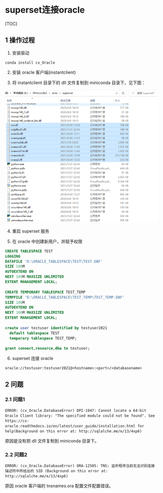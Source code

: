 # superset连接oracle

[TOC]

## 1 操作过程

1. 安装驱动

```
conda install cx_Oracle
```

2. 安装 oracle 客户端(instantclient)


3. 将 instantclient 目录下的 dll 文件复制到 miniconda 目录下，见下图：

![连接oracle](./image/连接oracle.png)

4. 重启 superset 服务

5. 在 oracle 中创建新用户，并赋予权限

```sql
CREATE TABLESPACE TEST
LOGGING
DATAFILE 'D:\ORACLE_TABLESPACE\TEST\TEST.DBF'
SIZE 100M
AUTOEXTEND ON
NEXT 100M MAXSIZE UNLIMITED
EXTENT MANAGEMENT LOCAL;

CREATE TEMPORARY TABLESPACE TEST_TEMP
TEMPFILE 'D:\ORACLE_TABLESPACE\TEST_TEMP\TEST_TEMP.DBF'
SIZE 100M
AUTOEXTEND ON
NEXT 100M MAXSIZE UNLIMITED
EXTENT MANAGEMENT LOCAL;

create user testuser identified by testuser2021 
  default tablespace TEST 
  temporary tablespace TEST_TEMP;  

grant connect,resource,dba to testuser;
```

6. superset 连接 oracle

```
oracle://testuser:testuser2021@<hostname>:<port>/<databasename>
```

## 2 问题

### 2.1 问题1

`ERROR: (cx_Oracle.DatabaseError) DPI-1047: Cannot locate a 64-bit Oracle Client library: "The specified module could not be found". See https://cx-oracle.readthedocs.io/en/latest/user_guide/installation.html for help(Background on this error at: http://sqlalche.me/e/13/4xp6)`

原因是没有把 dll 文件复制到 miniconda 目录下。

### 2.2 问题2

`ERROR: (cx_Oracle.DatabaseError) ORA-12505: TNS: 监听程序当前无法识别连接描述符中所给出的 SID
(Background on this error at: http://sqlalche.me/e/13/4xp6)`

原因 oracle 客户端的 tnsnames.ora 配置文件配置错误。